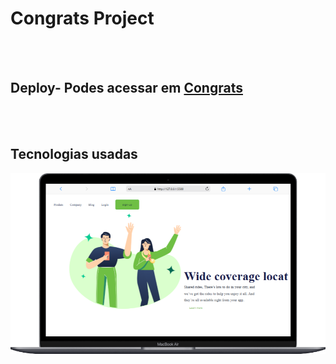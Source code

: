 <h1>Congrats Project</h1>
<br>
<br>
<h2>Deploy- Podes acessar em <a href="#">Congrats</a></h2>
<br>
<br>
<h2>Tecnologias usadas</h2>
<img src="https://github.com/edson302/desafio1/blob/main/img/Macbook-Air-127.0.0.1%20(1).png?raw=true"/> 
